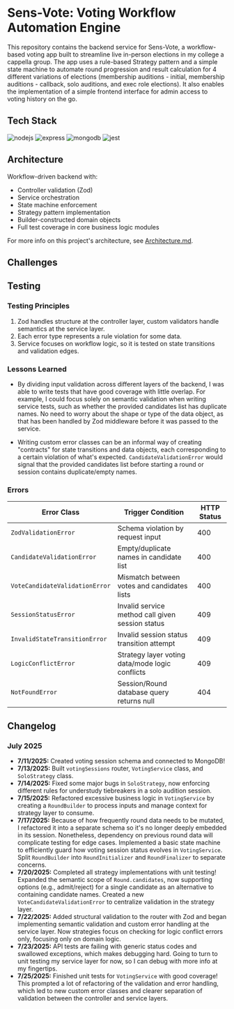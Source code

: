 # Sens-Vote: Voting Workflow Automation Engine

This repository contains the backend service for Sens-Vote, a workflow-based voting app built to streamline live in-person elections in my college a cappella group. The app uses a rule-based Strategy pattern and a simple state machine to automate round progression and result calculation for 4 different variations of elections (membership auditions - initial, membership auditions - callback, solo auditions, and exec role elections). It also enables the implementation of a simple frontend interface for admin access to voting history on the go.

## Tech Stack

![nodejs](https://github.com/user-attachments/assets/2fb20758-1b66-44dd-80e2-09f98d236bd0) ![express](https://github.com/user-attachments/assets/9effd1b7-26cc-4073-bf7d-da93b1337ad2) ![mongodb](https://github.com/user-attachments/assets/022bc7bd-67c6-4007-ab54-dc0165b75c35) ![jest](https://github.com/user-attachments/assets/aa27ac7d-11f9-43e5-8d9c-08c95f76902f)

## Architecture

Workflow-driven backend with:
- Controller validation (Zod)
- Service orchestration
- State machine enforcement
- Strategy pattern implementation
- Builder-constructed domain objects
- Full test coverage in core business logic modules

For more info on this project's architecture, see [Architecture.md](docs/Architecture.md).

## Challenges

## Testing

### Testing Principles

1. Zod handles structure at the controller layer, custom validators handle semantics at the service layer.
2. Each error type represents a rule violation for some data.
3. Service focuses on workflow logic, so it is tested on state transitions and validation edges.

### Lessons Learned

- By dividing input validation across different layers of the backend, I was able to write tests that have good coverage with little overlap. For example, I could focus solely on semantic validation when writing service tests, such as whether the provided candidates list has duplicate names. No need to worry about the shape or type of the data object, as that has been handled by Zod middleware before it was passed to the service.

- Writing custom error classes can be an informal way of creating "contracts" for state transitions and data objects, each corresponding to a certain violation of what's expected. `CandidateValidationError` would signal that the provided candidates list before starting a round or session contains duplicate/empty names.

### Errors

| Error Class                     | Trigger Condition                                 | HTTP Status |
|---------------------------------|---------------------------------------------------|-------------|
| `ZodValidationError`            | Schema violation by request input                 | 400         |
| `CandidateValidationError`      | Empty/duplicate names in candidate list           | 400         |
| `VoteCandidateValidationError`  | Mismatch between votes and candidates lists       | 400         |
| `SessionStatusError`            | Invalid service method call given session status  | 409         |
| `InvalidStateTransitionError`   | Invalid session status transition attempt         | 409         |
| `LogicConflictError`            | Strategy layer voting data/mode logic conflicts   | 409         |
| `NotFoundError`                 | Session/Round database query returns null         | 404         |

## Changelog

### July 2025

- **7/11/2025:** Created voting session schema and connected to MongoDB!
- **7/13/2025:** Built `votingSessions` router, `VotingService` class, and `SoloStrategy` class.
- **7/14/2025:** Fixed some major bugs in `SoloStrategy`, now enforcing different rules for understudy tiebreakers in a solo audition session.
- **7/15/2025:** Refactored excessive business logic in `VotingService` by creating a `RoundBuilder` to process inputs and manage context for strategy layer to consume.
- **7/17/2025:** Because of how frequently round data needs to be mutated, I refactored it into a separate schema so it's no longer deeply embedded in its session. Nonetheless, dependency on previous round data will complicate testing for edge cases. Implemented a basic state machine to efficiently guard how voting session status evolves in `VotingService`. Split `RoundBuilder` into `RoundInitializer` and `RoundFinalizer` to separate concerns.
- **7/20/2025:** Completed all strategy implementations with unit testing! Expanded the semantic scope of `Round.candidates`, now supporting options (e.g., admit/reject) for a single candidate as an alternative to containing candidate names. Created a new `VoteCandidateValidationError` to centralize validation in the strategy layer.
- **7/22/2025:** Added structural validation to the router with Zod and began implementing semantic validation and custom error handling at the service layer. Now strategies focus on checking for logic conflict errors only, focusing only on domain logic.
- **7/23/2025:** API tests are failing with generic status codes and swallowed exceptions, which makes debugging hard. Going to turn to unit testing my service layer for now, so I can debug with more info at my fingertips.
- **7/25/2025:** Finished unit tests for `VotingService` with good coverage! This prompted a lot of refactoring of the validation and error handling, which led to new custom error classes and clearer separation of validation between the controller and service layers.
